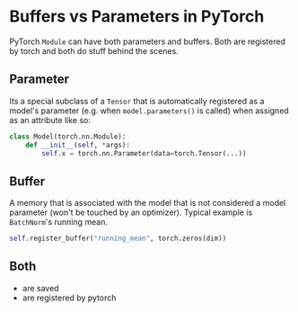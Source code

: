 # Buffers vs Parameters in PyTorch

PyTorch `Module` can have both parameters and buffers. Both are registered by
torch and both do stuff behind the scenes.

## Parameter

Its a special subclass of a `Tensor` that is automatically registered as a
model's parameter (e.g. when `model.parameters()` is called) when assigned as an
attribute like so:

```python
class Model(torch.nn.Module):
    def __init__(self, *args):
        self.x = torch.nn.Parameter(data=torch.Tensor(...))
```

## Buffer

A memory that is associated with the model that is not considered a model
parameter (won't be touched by an optimizer). Typical example is `BatchNorm`'s
running mean.

```python
self.register_buffer("running_mean", torch.zeros(dim))
```

## Both

- are saved
- are registered by pytorch
